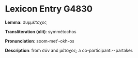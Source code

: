 # Lexicon Entry G4830

**Lemma**: συμμέτοχος

**Transliteration (xlit)**: symmétochos

**Pronunciation**: soom-met'-okh-os

**Description**:
from σύν and μέτοχος; a co-participant:--partaker.

